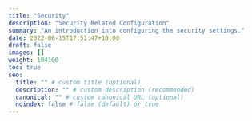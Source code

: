 ```yaml
---
title: "Security"
description: "Security Related Configuration"
summary: "An introduction into configuring the security settings."
date: 2022-06-15T17:51:47+10:00
draft: false
images: []
weight: 104100
toc: true
seo:
  title: "" # custom title (optional)
  description: "" # custom description (recommended)
  canonical: "" # custom canonical URL (optional)
  noindex: false # false (default) or true
---
```

